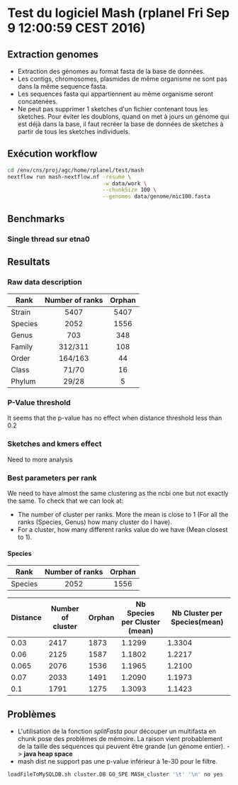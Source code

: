 
# Test du logiciel Mash (rplanel Fri Sep 9 12:00:59 CEST 2016) #

## Extraction genomes ##



* Extraction des génomes au format fasta de la base de données.
* Les contigs, chromosomes, plasmides de même organisme ne sont pas dans la même sequence fasta.
* Les sequences fasta qui appartiennent au même organisme seront concatenées.
* Ne peut pas supprimer 1 sketches d'un fichier contenant tous les sketches. Pour éviter les doublons, quand on met à jours un génome qui est déjà dans la base, il faut recréer la base de données de sketches à partir de tous les sketches individuels.



## Exécution workflow ##

```bash
cd /env/cns/proj/agc/home/rplanel/test/mash
nextflow run mash-nextflow.nf -resume \
                              -w data/work \
						      --chunkSize 100 \
						      --genomes data/genome/mic100.fasta
```


## Benchmarks ##


### Single thread sur etna0 ###



## Resultats ##

### Raw data description ###

|Rank   |Number of ranks| Orphan|
|-------|:-------------:|:-----:|
|Strain |5407           |5407   |
|Species|2052           |1556   |
|Genus  |703            |348    |
|Family |312/311        |108    |
|Order  |164/163        |44     |
|Class  |71/70          |16     |
|Phylum |29/28          |5      |


### P-Value threshold ###

It seems that the p-value has no effect when distance threshold less than 0.2

### Sketches and kmers effect ###

Need to more analysis

### Best parameters per rank ###

We need to have almost the same clustering as the ncbi one but not exactly the same. 
To check that we can look at:
* The number of cluster per ranks. More the mean is close to 1 (For all the ranks (Species, Genus) how many cluster do I have).
* For a cluster, how many different ranks value do we have (Mean closest to 1).

#### Species ####

|Rank   |Number of ranks| Orphan|
|-------|:-------------:|:-----:|
|Species|2052           |1556   |


|Distance|Number of cluster|Orphan|Nb Species per Cluster (mean)| Nb Cluster per Species(mean)|
|--------|-----------------|------|-----------------------------|-----------------------------|
|0.03    |2417             |1873  |1.1299                       |1.3304                       |
|0.06    |2125             |1587  |1.1802                       |1.2217                       |
|0.065   |2076             |1536  |1.1965                       |1.2100                       |
|0.07    |2033             |1491  |1.2090                       |1.1973                       |
|0.1     |1791             |1275  |1.3093                       |1.1423                       |


## Problèmes ##

* L'utilisation de la fonction *splitFasta* pour découper un multifasta en chunk pose des problèmes de mémoire. La raison vient probablement de la taille des séquences qui peuvent être grande (un génome entier). -> **java heap space**
* mash dist ne support pas une p-value inférieur à 1e-30 pour le filtre. 


```bash
loadFileToMySQLDB.sh cluster.DB GO_SPE MASH_cluster '\t' '\n' no yes

```



